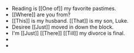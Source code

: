 - Reading is [[One of]] my favorite pastimes.
- [[Where]] are you from?
- [[This]] is my husband. [[That]] is my son, Luke.
- Desiree [[Just]] moved in down the block.
- I'm [[Just]] [[There]] [[Till]] my divorce is final.
-
-
